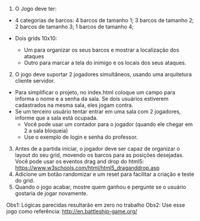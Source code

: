 1. O Jogo deve ter:
- 4 categorias de barcos:
    4 barcos de tamanho 1;
    3 barcos de tamanho 2;
    2 barcos de tamanho 3;
    1 barcos de tamanho 4;

- Dois grids 10x10:
    - Um para organizar os seus barcos e mostrar a localização dos ataques
    - Outro para marcar a tela do inimigo e os locais dos seus ataques.

2. O jogo deve suportar 2 jogadores simultâneos, usando uma arquitetura cliente servidor.
- Para simplificar o projeto, no index.html coloque um campo para informa o nome e a senha da sala. Se dois usuários estiverem cadastrados na mesma sala, eles jogam contra.
- Se um terceiro usuário tentar entrar em uma sala com 2 jogadores, informe que a sala está ocupada.
    - Você pode usar um contador para o jogador (quando ele chegar em 2 a sala bloqueia)
    - Use o exemplo de login e senha do professor.

3. Antes de a partida iniciar, o jogador deve ser capaz de organizar o layout do seu grid, movendo os barcos para as posições desejadas. Você pode usar os eventos drag and drop do html5: https://www.w3schools.com/html/html5_draganddrop.asp
4. Adicione um botão randomizar e um reset para facilitar a criação e teste do grid.
5. Quando o jogo acabar, mostre quem ganhou e pergunte se o usuário gostaria de jogar novamente.

Obs1: Lógicas parecidas resultarão em zero no trabalho
Obs2: Use esse jogo como referência: http://en.battleship-game.org/